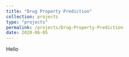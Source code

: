 ```yaml
---
title: "Drug Property Prediction"
collection: projects
type: "projects"
permalink: /projects/Drug-Property-Prediction
date: 2020-06-05
---
```


Hello